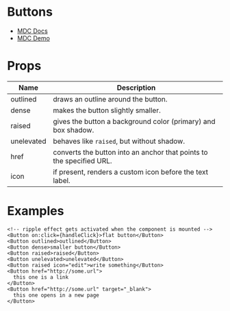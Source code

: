 # Buttons
- [MDC Docs](https://material.io/develop/web/components/buttons/)
- [MDC Demo](https://material-components.github.io/material-components-web-catalog/#/component/button)

# Props
| Name | Description
| --- | ---
| outlined | draws an outline around the button.
| dense | makes the button slightly smaller.
| raised | gives the button a background color (primary) and box shadow.
| unelevated | behaves like `raised`, but without shadow.
| href | converts the button into an anchor that points to the specified URL.
| icon | if present, renders a custom icon before the text label.

# Examples
```svelte
<!-- ripple effect gets activated when the component is mounted -->
<Button on:click={handleClick}>flat button</Button>
<Button outlined>outlined</Button>
<Button dense>smaller button</Button>
<Button raised>raised</Button>
<Button unelevated>unelevated</Button>
<Button raised icon="edit">write something</Button>
<Button href="http://some.url">
  this one is a link
</Button>
<Button href="http://some.url" target="_blank">
  this one opens in a new page
</Button>
```
